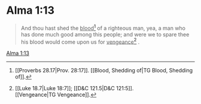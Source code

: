 # Alma 1:13

> And thou hast shed the <u>blood</u>[^a] of a righteous man, yea, a man who has done much good among this people; and were we to spare thee his blood would come upon us for <u>vengeance</u>[^b] .

[Alma 1:13](https://www.churchofjesuschrist.org/study/scriptures/bofm/alma/1?lang=eng&id=p13#p13)


[^a]: [[Proverbs 28.17|Prov. 28:17]]. [[Blood, Shedding of|TG Blood, Shedding of]].  
[^b]: [[Luke 18.7|Luke 18:7]]; [[D&C 121.5|D&C 121:5]]. [[Vengeance|TG Vengeance]].  
